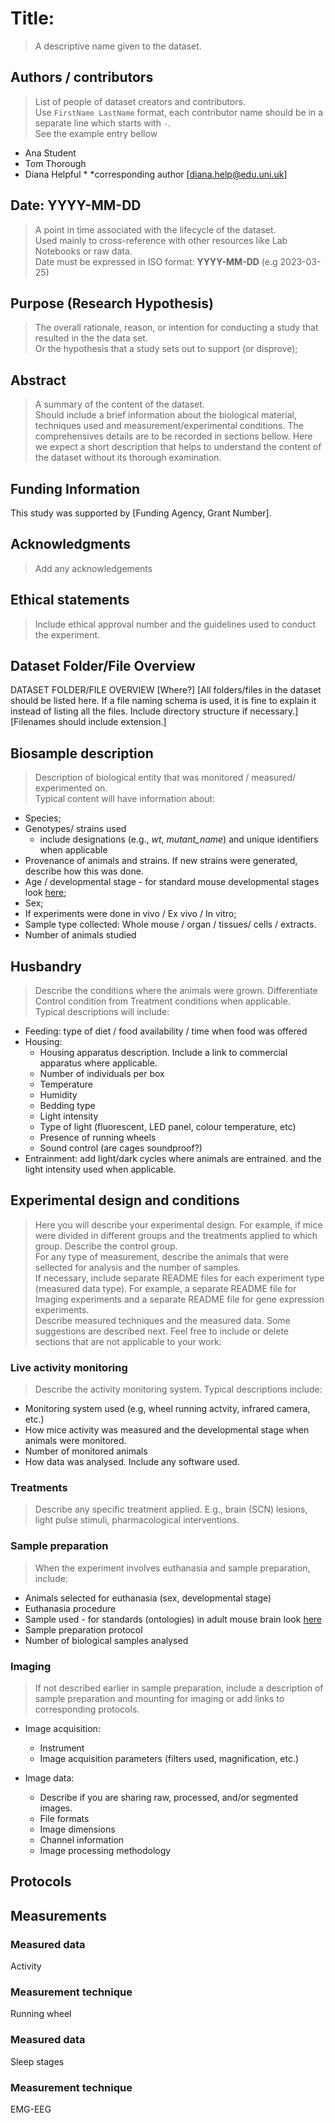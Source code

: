 # Title: 
> A descriptive name given to the dataset.

## Authors / contributors
> List of people of dataset creators and contributors.  
> Use `FirstName LastName` format, each contributor name should be in a separate line which starts with `-`.  
> See the example entry bellow
- Ana Student
- Tom Thorough
- Diana Helpful *
*corresponding author [diana.help@edu.uni.uk]

## Date: YYYY-MM-DD
> A point in time associated with the lifecycle of the dataset.  
> Used mainly to cross-reference with other resources like Lab Notebooks or raw data.  
> Date must be expressed in ISO format: **YYYY-MM-DD** (e.g 2023-03-25)  

## Purpose (Research Hypothesis)
> The overall rationale, reason, or intention for conducting a study that resulted in the the data set.   
> Or the hypothesis that a study sets out to support (or disprove);

## Abstract
> A summary of the content of the dataset.  
> Should include a brief information about the biological material, techniques used and measurement/experimental conditions. 
> The comprehensives details are to be recorded in sections bellow. 
> Here we expect a short description that helps to understand the content of the dataset without its thorough examination.

## Funding Information 
 This study was supported by [Funding Agency, Grant Number].

## Acknowledgments
> Add any acknowledgements

## Ethical statements 
> Include ethical approval number and the guidelines used to conduct the experiment. 

## Dataset Folder/File Overview
DATASET FOLDER/FILE OVERVIEW [Where?]
[All folders/files in the dataset should be listed here. If a file naming schema is used, it is fine to explain it instead of listing all the files. Include directory structure if necessary.]
[Filenames should include extension.]

## Biosample description
> Description of biological entity that was monitored / measured/ experimented on.    
> Typical content will have information about:
 - Species;  
 - Genotypes/ strains used
     - include designations (e.g., *wt*, *mutant_name*) and unique identifiers when applicable
 - Provenance of animals and strains. If new strains were generated, describe how this was done. 
 - Age / developmental stage - for standard mouse developmental stages look [here](https://bioportal.bioontology.org/ontologies/MMUSDV/?p=classes);  
 - Sex;
 - If experiments were done in vivo / Ex vivo / In vitro;  
 - Sample type collected: Whole mouse / organ / tissues/ cells / extracts.
 - Number of animals studied

## Husbandry 
> Describe the conditions where the animals were grown. Differentiate Control condition from Treatment conditions when applicable.   
> Typical descriptions will include:  
  - Feeding: type of diet / food availability / time when food was offered  
  - Housing:
    - Housing apparatus description. Include a link to commercial apparatus where applicable. 
    - Number of individuals per box
    - Temperature
    - Humidity
    - Bedding type
    - Light intensity
    - Type of light (fluorescent, LED panel, colour temperature, etc)
    - Presence of running wheels
    - Sound control (are cages soundproof?)
  - Entrainment: add light/dark cycles where animals are entrained. and the light intensity used when applicable. 


## Experimental design and conditions
> Here you will describe your experimental design. For example, if mice were divided in different groups and the treatments applied to which group. Describe the control group.   
> For any type of measurement, describe the animals that were sellected for analysis and the number of samples.  
> If necessary, include separate README files for each experiment type (measured data type). For example, a separate README file for Imaging experiments and a separate README file for gene expression experiments.  
> Describe measured techniques and the measured data. Some suggestions are described next. Feel free to include or delete sections that are not applicable to your work: 

### Live activity monitoring
> Describe the activity monitoring system. Typical descriptions include:
   - Monitoring system used (e.g, wheel running actvity, infrared camera, etc.)
   - How mice activity was measured and the developmental stage when animals were monitored.
   - Number of monitored animals 
   - How data was analysed. Include any software used. 

### Treatments
> Describe any specific treatment applied. E.g., brain (SCN) lesions, light pulse stimuli, pharmacological interventions. 

### Sample preparation
> When the experiment involves euthanasia and sample preparation, include: 
   - Animals selected for euthanasia (sex, developmental stage)
   - Euthanasia procedure
   - Sample used - for standards (ontologies) in adult mouse brain look [here](https://bioportal.bioontology.org/ontologies/ABA-AMB?p=classes&conceptid=http%3A%2F%2Fmouse.brain-map.org%2Fatlas%2Findex.html%23SCH)
   - Sample preparation protocol
   - Number of biological samples analysed

### Imaging
> If not described earlier in sample preparation, include a description of sample preparation and mounting for imaging or add links to corresponding protocols. 
   - Image acquisition: 
     - Instrument
     - Image acquisition parameters (filters used, magnification, etc.)

   - Image data:
     - Describe if you are sharing raw, processed, and/or segmented images.
     - File formats
     - Image dimensions
     - Channel information
     - Image processing methodology
     
## Protocols
>


## Measurements

### Measured data
Activity

### Measurement technique
Running wheel


### Measured data
Sleep stages

### Measurement technique
EMG-EEG
